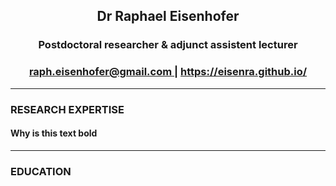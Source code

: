 <h2> <p align=center> <b> Dr Raphael Eisenhofer <b/> </h2>

<h3> <p align=center> Postdoctoral researcher & adjunct assistent lecturer </p> </h3>

<h3> <p align=center> <a href="http://w3schools.com">raph.eisenhofer@gmail.com </a> <b>|</b> <a href="https://eisenra.github.io/">https://eisenra.github.io/ </a> </p> </h3>

---

### **RESEARCH EXPERTISE**
#### Why is this text bold

---
### **EDUCATION**


